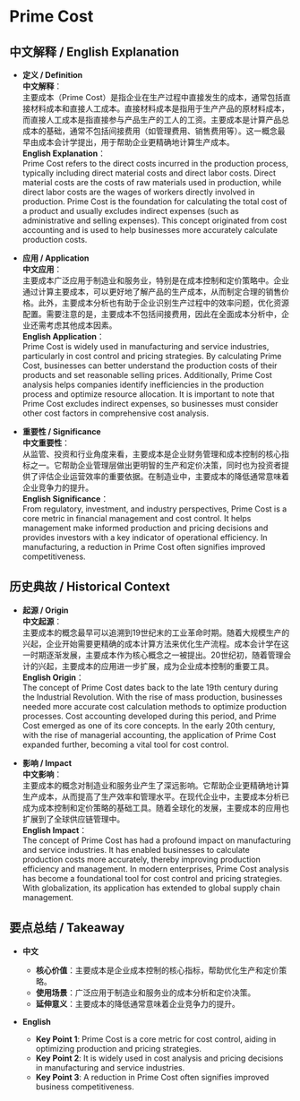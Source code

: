 # Prime Cost

## 中文解释 / English Explanation

* **定义 / Definition**  
  **中文解释**：  
  主要成本（Prime Cost）是指企业在生产过程中直接发生的成本，通常包括直接材料成本和直接人工成本。直接材料成本是指用于生产产品的原材料成本，而直接人工成本是指直接参与产品生产的工人的工资。主要成本是计算产品总成本的基础，通常不包括间接费用（如管理费用、销售费用等）。这一概念最早由成本会计学提出，用于帮助企业更精确地计算生产成本。  
  **English Explanation**：  
  Prime Cost refers to the direct costs incurred in the production process, typically including direct material costs and direct labor costs. Direct material costs are the costs of raw materials used in production, while direct labor costs are the wages of workers directly involved in production. Prime Cost is the foundation for calculating the total cost of a product and usually excludes indirect expenses (such as administrative and selling expenses). This concept originated from cost accounting and is used to help businesses more accurately calculate production costs.

* **应用 / Application**  
  **中文应用**：  
  主要成本广泛应用于制造业和服务业，特别是在成本控制和定价策略中。企业通过计算主要成本，可以更好地了解产品的生产成本，从而制定合理的销售价格。此外，主要成本分析也有助于企业识别生产过程中的效率问题，优化资源配置。需要注意的是，主要成本不包括间接费用，因此在全面成本分析中，企业还需考虑其他成本因素。  
  **English Application**：  
  Prime Cost is widely used in manufacturing and service industries, particularly in cost control and pricing strategies. By calculating Prime Cost, businesses can better understand the production costs of their products and set reasonable selling prices. Additionally, Prime Cost analysis helps companies identify inefficiencies in the production process and optimize resource allocation. It is important to note that Prime Cost excludes indirect expenses, so businesses must consider other cost factors in comprehensive cost analysis.

* **重要性 / Significance**  
  **中文重要性**：  
  从监管、投资和行业角度来看，主要成本是企业财务管理和成本控制的核心指标之一。它帮助企业管理层做出更明智的生产和定价决策，同时也为投资者提供了评估企业运营效率的重要依据。在制造业中，主要成本的降低通常意味着企业竞争力的提升。  
  **English Significance**：  
  From regulatory, investment, and industry perspectives, Prime Cost is a core metric in financial management and cost control. It helps management make informed production and pricing decisions and provides investors with a key indicator of operational efficiency. In manufacturing, a reduction in Prime Cost often signifies improved competitiveness.

## 历史典故 / Historical Context

* **起源 / Origin**  
  **中文起源**：  
  主要成本的概念最早可以追溯到19世纪末的工业革命时期。随着大规模生产的兴起，企业开始需要更精确的成本计算方法来优化生产流程。成本会计学在这一时期逐渐发展，主要成本作为核心概念之一被提出。20世纪初，随着管理会计的兴起，主要成本的应用进一步扩展，成为企业成本控制的重要工具。  
  **English Origin**：  
  The concept of Prime Cost dates back to the late 19th century during the Industrial Revolution. With the rise of mass production, businesses needed more accurate cost calculation methods to optimize production processes. Cost accounting developed during this period, and Prime Cost emerged as one of its core concepts. In the early 20th century, with the rise of managerial accounting, the application of Prime Cost expanded further, becoming a vital tool for cost control.

* **影响 / Impact**  
  **中文影响**：  
  主要成本的概念对制造业和服务业产生了深远影响。它帮助企业更精确地计算生产成本，从而提高了生产效率和管理水平。在现代企业中，主要成本分析已成为成本控制和定价策略的基础工具。随着全球化的发展，主要成本的应用也扩展到了全球供应链管理中。  
  **English Impact**：  
  The concept of Prime Cost has had a profound impact on manufacturing and service industries. It has enabled businesses to calculate production costs more accurately, thereby improving production efficiency and management. In modern enterprises, Prime Cost analysis has become a foundational tool for cost control and pricing strategies. With globalization, its application has extended to global supply chain management.

## 要点总结 / Takeaway

* **中文**  
  - **核心价值**：主要成本是企业成本控制的核心指标，帮助优化生产和定价策略。  
  - **使用场景**：广泛应用于制造业和服务业的成本分析和定价决策。  
  - **延伸意义**：主要成本的降低通常意味着企业竞争力的提升。

* **English**  
  - **Key Point 1**: Prime Cost is a core metric for cost control, aiding in optimizing production and pricing strategies.  
  - **Key Point 2**: It is widely used in cost analysis and pricing decisions in manufacturing and service industries.  
  - **Key Point 3**: A reduction in Prime Cost often signifies improved business competitiveness.